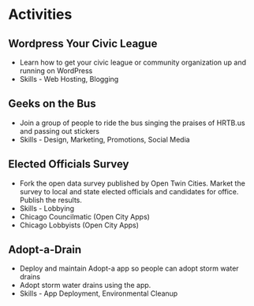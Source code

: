 # Activities

## Wordpress Your Civic League

* Learn how to get your civic league or community organization up and running on WordPress
* Skills - Web Hosting, Blogging

## Geeks on the Bus

* Join a group of people to ride the bus singing the praises of HRTB.us and passing out stickers
* Skills - Design, Marketing, Promotions, Social Media

## Elected Officials Survey

* Fork the open data survey published by Open Twin Cities. Market the survey to local and state elected officials and candidates for office. Publish the results.
* Skills - Lobbying
* Chicago Councilmatic (Open City Apps)
* Chicago Lobbyists (Open City Apps)

## Adopt-a-Drain

* Deploy and maintain Adopt-a app so people can adopt storm water drains
* Adopt storm water drains using the app.
* Skills - App Deployment, Environmental Cleanup
